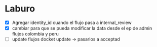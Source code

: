 # Laburo
- [x] Agregar identity_id cuando el flujo pasa a internal_review
- [x] cambiar para que se pueda modificar la data desde el ep de admin flujos colombia y peru
- [ ] update flujos docket update -> pasarlos a acceptad